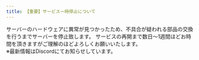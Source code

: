 ```yaml
---
title: 【重要】サービス一時停止について
---
```


サーバーのハードウェアに異常が見つかったため、不具合が疑われる部品の交換を行うまでサーバーを停止致します。
サービスの再開まで数日〜1週間ほどお時間を頂きますがご理解のほどよろしくお願いいたします。<br>
※最新情報はDiscordにてお知らせしています。
